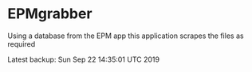 # EPMgrabber
Using a database from the EPM app this application scrapes the files as required


Latest backup: Sun Sep 22 14:35:01 UTC 2019

